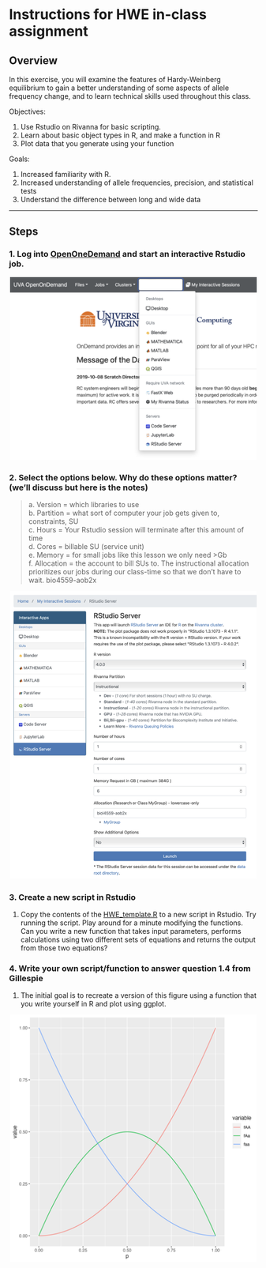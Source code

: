 # **Instructions for HWE in-class assignment**

## Overview
In this exercise, you will examine the features of Hardy-Weinberg equilibrium to gain a better understanding of some aspects of allele frequency change, and to learn technical skills used throughout this class.

Objectives:
1. Use Rstudio on Rivanna for basic scripting.
2. Learn about basic object types in R, and make a function in R
3. Plot data that you generate using your function

Goals:
1.	Increased familiarity with R.
2.	Increased understanding of allele frequencies, precision, and statistical tests
3.  Understand the difference between long and wide data
---

## Steps
### 1.	Log into [OpenOneDemand](https://rivanna-portal.hpc.virginia.edu/pun/sys/dashboard) and start an interactive Rstudio job.
<p align="center">
  <img src="/Module_1/images/OOD1.png" width="500"/>
</p>


### 2. Select the options below. Why do these options matter? (we’ll discuss but here is the notes)

>a.	Version = which libraries to use<br>
>b.	Partition = what sort of computer your job gets given to, constraints, SU<br>
>c.	Hours = Your Rstudio session will terminate after this amount of time<br>
>d. Cores = billable SU (service unit)<br>
>e. Memory = for small jobs like this lesson we only need >Gb<br>
>f. Allocation = the account to bill SUs to. The instructional allocation prioritizes our jobs during our class-time so that we don’t have to wait. bio4559-aob2x<br>

<p align="center">
<img src="/Module_1/images/OOD2.png" width="500"/>
</p>

### 3. Create a new script in Rstudio
1. Copy the contents of the [HWE_template.R](/Module_1/HWE_template.R) to a new script in Rstudio. Try running the script. Play around for a minute modifying the functions. Can you write a new function that takes input parameters, performs calculations using two different sets of equations and returns the output from those two equations?

### 4. Write your own script/function to answer question 1.4 from Gillespie
1. The initial goal is to recreate a version of this figure using a function that you write yourself in R and plot using ggplot.
<p align="center">
<img src="/Module_1/images/hwe_plot.png" width="500"/>
